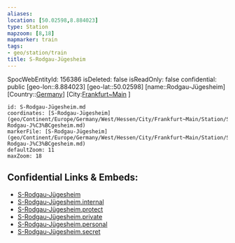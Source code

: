 ```yaml
---
aliases: 
location: [50.02598,8.884023]
type: Station 
mapzoom: [8,18] 
mapmarker: train 
tags:
- geo/station/train
title: S-Rodgau-Jügesheim
---
```

SpocWebEntityId: 156386
isDeleted: false
isReadOnly: false
confidential: public
[geo-lon::8.884023]
[geo-lat::50.02598]
[name::Rodgau-Jügesheim]
[Country::[Germany](geo/Continent/Europe/Germany.md)]
[City:[Frankfurt~Main](geo/Continent/Europe/Germany/West/Hessen/City/Frankfurt~Main.md) ]


```leaflet
id: S-Rodgau-Jügesheim.md
coordinates: [S-Rodgau-Jügesheim](geo/Continent/Europe/Germany/West/Hessen/City/Frankfurt~Main/Station/S-Rodgau-J%C3%BCgesheim.md)
markerFile: [S-Rodgau-Jügesheim](geo/Continent/Europe/Germany/West/Hessen/City/Frankfurt~Main/Station/S-Rodgau-J%C3%BCgesheim.md)
defaultZoom: 11 
maxZoom: 18
```


## Confidential Links & Embeds: 
- [S-Rodgau-Jügesheim](../../../../../../../../../../_public/geo/Continent/Europe/Germany/West/Hessen/City/Frankfurt~Main/Station/S-Rodgau-J%C3%BCgesheim.md) 
- [S-Rodgau-Jügesheim.internal](../../../../../../../../../../_internal/geo/Continent/Europe/Germany/West/Hessen/City/Frankfurt~Main/Station/S-Rodgau-J%C3%BCgesheim.internal.md) 
- [S-Rodgau-Jügesheim.protect](../../../../../../../../../../_protect/geo/Continent/Europe/Germany/West/Hessen/City/Frankfurt~Main/Station/S-Rodgau-J%C3%BCgesheim.protect.md) 
- [S-Rodgau-Jügesheim.private](../../../../../../../../../../_private/geo/Continent/Europe/Germany/West/Hessen/City/Frankfurt~Main/Station/S-Rodgau-J%C3%BCgesheim.private.md) 
- [S-Rodgau-Jügesheim.personal](../../../../../../../../../../_personal/geo/Continent/Europe/Germany/West/Hessen/City/Frankfurt~Main/Station/S-Rodgau-J%C3%BCgesheim.personal.md) 
- [S-Rodgau-Jügesheim.secret](../../../../../../../../../../_secret/geo/Continent/Europe/Germany/West/Hessen/City/Frankfurt~Main/Station/S-Rodgau-J%C3%BCgesheim.secret.md) 
